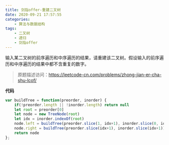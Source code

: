 ```yaml
---
title: 剑指offer-重建二叉树
date: 2020-09-21 17:57:55
categories:
    - 算法与数据结构
tags:
    - 二叉树
    - 递归
    - 剑指offer
---
```

输入某二叉树的前序遍历和中序遍历的结果，请重建该二叉树。假设输入的前序遍历和中序遍历的结果中都不含重复的数字。

<!--more-->
> 原题描述访问：https://leetcode-cn.com/problems/zhong-jian-er-cha-shu-lcof/

**代码**
```javascript
var buildTree = function(preorder, inorder) {
    if(!preorder.length || !inorder.length) return null
    let root = preorder[0]
    let node = new TreeNode(root)
    let idx = inorder.indexOf(root)
    node.left = buildTree(preorder.slice(1, idx+1), inorder.slice(0, idx))
    node.right = buildTree(preorder.slice(idx+1), inorder.slice(idx+1))
    return node
};
```